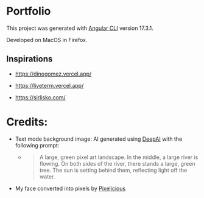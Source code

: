 # Portfolio

This project was generated with [Angular CLI](https://github.com/angular/angular-cli) version 17.3.1.

Developed on MacOS in Firefox.




## Inspirations

- https://dinogomez.vercel.app/

- https://liveterm.vercel.app/

- https://sirlisko.com/


# Credits:

- Text mode background image: AI generated using [DeepAI](https://deepai.org/machine-learning-model/text2img) with the following prompt:
    - > A large, green pixel art landscape. In the middle, a large river is flowing. On both sides of the river, there stands a large, green tree. The sun is setting behind them, reflecting light off the water.

- My face converted into pixels by [Pixelicious](https://www.pixelicious.xyz/)